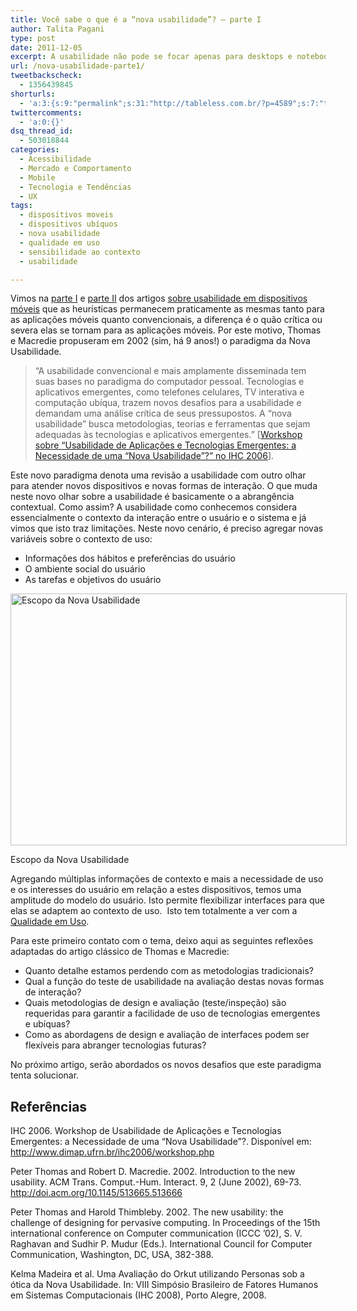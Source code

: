```yaml
---
title: Você sabe o que é a “nova usabilidade”? – parte I
author: Talita Pagani
type: post
date: 2011-12-05
excerpt: A usabilidade não pode se focar apenas para desktops e notebooks, mas para dispositivos emergentes, que são utilizados hoje e os que ainda irão surgir.
url: /nova-usabilidade-parte1/
tweetbackscheck:
  - 1356439845
shorturls:
  - 'a:3:{s:9:"permalink";s:31:"http://tableless.com.br/?p=4589";s:7:"tinyurl";s:26:"http://tinyurl.com/cnpt7r5";s:4:"isgd";s:19:"http://is.gd/ekpAzy";}'
twittercomments:
  - 'a:0:{}'
dsq_thread_id:
  - 503018844
categories:
  - Acessibilidade
  - Mercado e Comportamento
  - Mobile
  - Tecnologia e Tendências
  - UX
tags:
  - dispositivos moveis
  - dispositivos ubíquos
  - nova usabilidade
  - qualidade em uso
  - sensibilidade ao contexto
  - usabilidade

---
```

Vimos na [parte I][1] e [parte II][2] dos artigos [sobre usabilidade em dispositivos móveis][3] que as heurísticas permanecem praticamente as mesmas tanto para as aplicações móveis quanto convencionais, a diferença é o quão crítica ou severa elas se tornam para as aplicações móveis. Por este motivo, Thomas e Macredie propuseram em 2002 (sim, há 9 anos!) o paradigma da Nova Usabilidade.

> &#8220;A usabilidade convencional e mais amplamente disseminada tem suas bases no paradigma do computador pessoal. Tecnologias e aplicativos emergentes, como telefones celulares, TV interativa e computação ubíqua, trazem novos desafios para a usabilidade e demandam uma análise crítica de seus pressupostos. A “nova usabilidade” busca metodologias, teorias e ferramentas que sejam adequadas às tecnologias e aplicativos emergentes.&#8221; [[Workshop sobre “Usabilidade de Aplicações e Tecnologias Emergentes: a Necessidade de uma “Nova Usabilidade”?” no IHC 2006][4]].

Este novo paradigma denota uma revisão a usabilidade com outro olhar para atender novos dispositivos e novas formas de interação. O que muda neste novo olhar sobre a usabilidade é basicamente o a abrangência contextual. Como assim? A usabilidade como conhecemos considera essencialmente o contexto da interação entre o usuário e o sistema e já vimos que isto traz limitações. Neste novo cenário, é preciso agregar novas variáveis sobre o contexto de uso:

  * Informações dos hábitos e preferências do usuário
  * O ambiente social do usuário
  * As tarefas e objetivos do usuário

<div id="attachment_4590" style="width: 548px" class="wp-caption aligncenter">
  <a href="http://tableless.com.br/wp-content/uploads/2011/11/Slide1.jpg"><img class="size-full wp-image-4590  " src="http://tableless.com.br/wp-content/uploads/2011/11/Slide1.jpg" alt="Escopo da Nova Usabilidade" width="538" height="403" srcset="uploads/2011/11/Slide1.jpg 960w, uploads/2011/11/Slide1-300x225.jpg 300w" sizes="(max-width: 538px) 100vw, 538px" /></a>
  
  <p class="wp-caption-text">
    Escopo da Nova Usabilidade
  </p>
</div>

Agregando múltiplas informações de contexto e mais a necessidade de uso e os interesses do usuário em relação a estes dispositivos, temos uma amplitude do modelo do usuário. Isto permite flexibilizar interfaces para que elas se adaptem ao contexto de uso.  Isto tem totalmente a ver com a [Qualidade em Uso][5].

Para este primeiro contato com o tema, deixo aqui as seguintes reflexões adaptadas do artigo clássico de Thomas e Macredie:

  * Quanto detalhe estamos perdendo com as metodologias tradicionais?
  * Qual a função do teste de usabilidade na avaliação destas novas formas de interação?
  * Quais metodologias de design e avaliação (teste/inspeção) são requeridas para garantir a facilidade de uso de tecnologias emergentes e ubíquas?
  * Como as abordagens de design e avaliação de interfaces podem ser flexíveis para abranger tecnologias futuras?

No próximo artigo, serão abordados os novos desafios que este paradigma tenta solucionar.

## Referências

IHC 2006. Workshop de Usabilidade de Aplicações e Tecnologias Emergentes: a Necessidade de uma “Nova Usabilidade”?. Disponível em: <http://www.dimap.ufrn.br/ihc2006/workshop.php>

Peter Thomas and Robert D. Macredie. 2002. Introduction to the new usability. ACM Trans. Comput.-Hum. Interact. 9, 2 (June 2002), 69-73. <http://doi.acm.org/10.1145/513665.513666>

Peter Thomas and Harold Thimbleby. 2002. The new usability: the challenge of designing for pervasive computing. In Proceedings of the 15th international conference on Computer communication (ICCC &#8217;02), S. V. Raghavan and Sudhir P. Mudur (Eds.). International Council for Computer Communication, Washington, DC, USA, 382-388.

Kelma Madeira et al. Uma Avaliação do Orkut utilizando Personas sob a ótica da Nova Usabilidade. In: VIII Simpósio Brasileiro de Fatores Humanos em Sistemas Computacionais (IHC 2008), Porto Alegre, 2008.

 [1]: http://tableless.com.br/usabilidade-de-interfaces-para-dispositivos-moveis-parte1/
 [2]: http://tableless.com.br/usabilidade-interfaces-dispositivos-moveis-parte2/ "Usabilidade de interfaces para dispositivos móveis – parte II"
 [3]: http://tableless.com.br/usabilidade-de-interfaces-para-dispositivos-moveis-parte1/ "Usabilidade de interfaces para dispositivos móveis – parte I"
 [4]: http://www.dimap.ufrn.br/ihc2006/workshop.php
 [5]: http://tableless.com.br/qualidade-em-uso-expandindo-a-usabilidade/